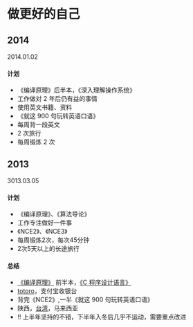 # 做更好的自己

## 2014

2014.01.02

#### 计划

- 《编译原理》后半本，《深入理解操作系统》
- 工作做对 2 年后仍有益的事情
- 使用英文书籍、资料
- 《就这 900 句玩转英语口语》
- 每周背一段英文
- 2 次旅行
- 每周锻炼 2 次

## 2013

3013.03.05

#### 计划

- 《编译原理》、《算法导论》
- 工作专注做好一件事
- 《NCE2》、《NCE3》
- 每周锻炼2次，每次45分钟
- 2次5天以上的长途旅行

#### 总结

- [《编译原理》](https://github.com/fool2fish/dragon-book-exercise-answers) 前半本，[《C 程序设计语言》](https://github.com/fool2fish/the-c-programming-language-exercise-answers)
- [totoro](http://totorojs.org)，支付宝收银台
- 背完《NCE2》,一半《就这 900 句玩转英语口语》
- 陕西，[台湾](https://github.com/fool2fish/blog/issues/2)，马来西亚
- !! 上半年坚持的不错，下半年入冬后几乎不运动，需要重点改进
